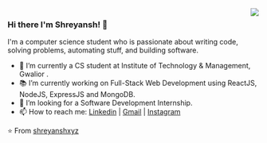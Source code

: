 <img align='right' src="https://github-readme-stats.vercel.app/api?username=shreyanshxyz&show_icons=true&theme=dracula">

### Hi there I'm Shreyansh! :lemon:

I'm a computer science student who is passionate about writing code, solving problems, automating stuff, and building software.

- 🔭 I’m currently a CS student at Institute of Technology & Management, Gwalior  .
- 📚 I’m currently working on Full-Stack Web Development using ReactJS, NodeJS, ExpressJS and MongoDB.
- 👯 I’m looking for a Software Development Internship. 
- 📫 How to reach me: [Linkedin](https://www.linkedin.com/in/shreyanshxyz) | [Gmail](mailto:shreyanshbhadoria@gmail.com) | [Instagram](https://www.instagram.com/shreyanshxyz/)

⭐️ From [shreyanshxyz](https://github.com/shreyanshxyz)

<!-- [![Shreyansh's GitHub activity graph](https://activity-graph.herokuapp.com/graph?username=shreyanshxyz&theme=xcode)](https://git.io/shreyanshxyz) -->
